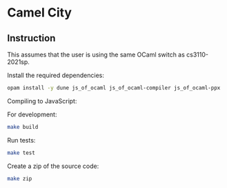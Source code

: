 # Camel City

## Instruction

This assumes that the user is using the same OCaml switch as cs3110-2021sp.

Install the required dependencies:

```bash
opam install -y dune js_of_ocaml js_of_ocaml-compiler js_of_ocaml-ppx
```
  
Compiling to JavaScript:

For development: 

```bash
make build
```

Run tests:

```bash
make test
```

Create a zip of the source code:

```bash
make zip
```